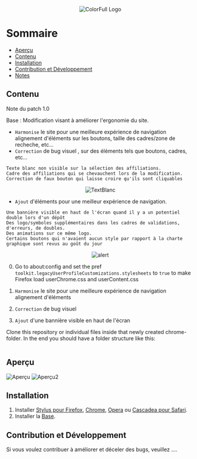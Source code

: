<p align="center">
  <img alt="ColorFull Logo" src="https://i.imgur.com/IhsojxA.png">
  <br>
  

# Sommaire

  * [Aperçu](#Aperçu)
  * [Contenu](#Contenu)
  * [Installation](#installation)
  * [Contribution et Développement](#Contribution-et-Développement)
  * [Notes](#notes)

## Contenu

Note du patch 1.0

Base : Modification visant à améliorer l'ergonomie du site.
- `Harmonise` le site pour une meilleure expérience de navigation alignement d'éléments sur les boutons, taille des cadres/zone de recheche, etc...
- `Correction` de bug visuel , sur des éléments tels que boutons, cadres, etc...
```
Texte blanc non visible sur la sélection des affiliations.
Cadre des affiliations qui se chevauchent lors de la modification.
Correction de faux bouton qui laisse croire qu'ils sont cliquables
```
<p align="center">
  <img alt="TextBlanc" src="https://i.imgur.com/rKENzmx.png">
  <br>

- `Ajout` d'éléments pour une meilleur expérience de navigation.
```
Une bannière visible en haut de l'écran quand il y a un potentiel double lors d'un dépôt
Des logo/symboles supplémentaires dans les cadres de validations, d'erreurs, de doubles.
Des animations sur ce même logo.
Certains boutons qui n'avaient aucun style par rapport à la charte graphique sont revus au goût du jour
```

<p align="center">
  <img alt="alert" src="https://i.imgur.com/c4MFMG3.png">
  <br>

0. Go to about:config and set the pref `toolkit.legacyUserProfileCustomizations.stylesheets` to `true` to make Firefox load userChrome.css and userContent.css

1. `Harmonise` le site pour une meilleure expérience de navigation alignement d'éléments
2. `Correction` de bug visuel
3.  `Ajout` d'une bannière visible en haut de l'écran

Clone this repository or individual files inside that newly created chrome-folder.
In the end you should have a folder structure like this:

```

```


  
## Aperçu

![Aperçu](https://i.imgur.com/2XUcOQC.png)
![Aperçu2](https://i.imgur.com/LpmhLVM.png)

## Installation

1. Installer [Stylus pour Firefox](https://addons.mozilla.org/en-US/firefox/addon/styl-us/), [Chrome](https://chrome.google.com/webstore/detail/stylus/clngdbkpkpeebahjckkjfobafhncgmne), [Opera](https://addons.opera.com/en-gb/extensions/details/stylus/) ou [Cascadea pour Safari](https://cascadea.app/).
2. Installer la [Base](https://github.com/Hypersoby/Hal-Inrae-Scripts/raw/master/Base.user.css).

## Contribution et Développement

Si vous voulez contribuer à améliorer et déceler des bugs, veuillez ....
